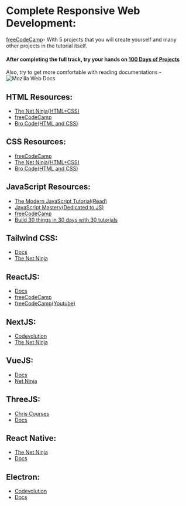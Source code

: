 # Complete Responsive Web Development:
[freeCodeCamp](https://www.freecodecamp.org/learn/2022/responsive-web-design/)- With 5 projects that you will create yourself and many other projects in the tutorial itself.

<h4>After completing the full track, try your hands on <a href="https://codedamn.com/100-days-of-projects">100 Days of Projects</a></h4>

 Also, try to get more comfortable with reading documentations - ![Mozilla Web Docs](https://developer.mozilla.org/en-US/)

## HTML Resources:
- [The Net Ninja(HTML+CSS)](https://youtube.com/playlist?list=PL4cUxeGkcC9ivBf_eKCPIAYXWzLlPAm6G)
- [freeCodeCamp](https://www.youtube.com/watch?v=kUMe1FH4CHE)
- [Bro Code(HTML and CSS)](https://youtu.be/cyuzt1Dp8X8)

## CSS Resources:
- [freeCodeCamp](https://www.youtube.com/watch?v=1Rs2ND1ryYc)
- [The Net Ninja(HTML+CSS)](https://youtube.com/playlist?list=PL4cUxeGkcC9ivBf_eKCPIAYXWzLlPAm6G)
- [Bro Code(HTML and CSS)](https://youtu.be/cyuzt1Dp8X8)

## JavaScript Resources:
- [The Modern JavaScript Tutorial(Read)](https://javascript.info/)
- [JavaScript Mastery(Dedicated to JS)](https://www.youtube.com/c/JavaScriptMastery)
- [freeCodeCamp](https://www.freecodecamp.org/learn/javascript-algorithms-and-data-structures/)
- [Build 30 things in 30 days with 30 tutorials](https://javascript30.com/)

## Tailwind CSS:
- [Docs](https://tailwindcss.com/docs/installation)
- [The Net Ninja](https://www.youtube.com/playlist?list=PL4cUxeGkcC9gpXORlEHjc5bgnIi5HEGhw)

## ReactJS:
- [Docs](https://reactjs.org/docs/getting-started.html)
- [freeCodeCamp](https://www.freecodecamp.org/learn/front-end-development-libraries/#react)
- [freeCodeCamp(Youtube)](https://www.youtube.com/watch?v=bMknfKXIFA8&feature=youtu.be)

## NextJS:
- [Codevolution](https://www.youtube.com/playlist?list=PLC3y8-rFHvwgC9mj0qv972IO5DmD-H0ZH)
- [The Net Ninja](https://www.youtube.com/playlist?list=PL4cUxeGkcC9g9gP2onazU5-2M-AzA8eBw)

## VueJS:
- [Docs](https://v2.vuejs.org/v2/guide/installation.html?redirect=true)
- [Net Ninja](https://www.youtube.com/playlist?list=PL4cUxeGkcC9hYYGbV60Vq3IXYNfDk8At1)

## ThreeJS:
- [Chris Courses](https://www.youtube.com/watch?v=YK1Sw_hnm58)
- [Docs](https://threejs.org/docs/)

## React Native:
- [The Net Ninja](https://www.youtube.com/playlist?list=PL4cUxeGkcC9ixPU-QkScoRBVxtPPzVjrQ)
- [Docs](https://reactnative.dev/docs/tutorial)
## Electron:
- [Codevolution](https://www.youtube.com/playlist?list=PLC3y8-rFHvwiCJD3WrAFUrIMkGVDE0uqW)
- [Docs](https://www.electronjs.org/docs/latest)
